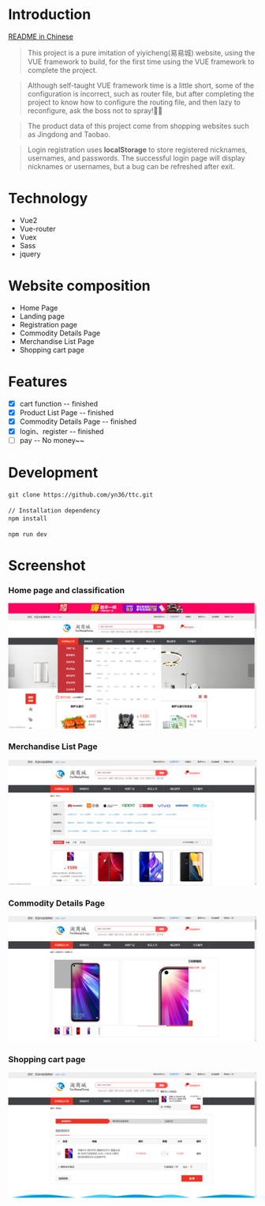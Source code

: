 # Introduction

[README in Chinese](README.md)

> This project is a pure imitation of yiyicheng(易易城)  website, using the VUE framework to build, for the first time using the VUE framework to complete the project.

> Although self-taught VUE framework time is a little short, some of the configuration is incorrect, such as router file, but after completing the project to know how to configure the routing file, and then lazy to reconfigure, ask the boss not to spray!🌹🌹

> The product data of this project come from shopping websites such as Jingdong and Taobao.

> Login registration uses **localStorage** to store registered nicknames, usernames, and passwords. The successful login page will display nicknames or usernames, but a bug can be refreshed after exit.

# Technology
   * Vue2
   * Vue-router 
   * Vuex
   * Sass
   * jquery

# Website composition
   * Home Page
   * Landing page
   * Registration page
   * Commodity Details Page
   * Merchandise List Page
   * Shopping cart page

# Features
- [x] cart function -- finished
- [x] Product List Page -- finished
- [x] Commodity Details Page -- finished
- [x] login、register -- finished
- [ ] pay -- No money~~

# Development

```
git clone https://github.com/yn36/ttc.git

// Installation dependency
npm install

npm run dev
```

# Screenshot

### Home page and classification
<img src="./mdimg/wechatIMG11.png">

### Merchandise List Page
<img src="./mdimg/wechatIMG13.png">

### Commodity Details Page
<img src="./mdimg/wechatIMG14.png">

### Shopping cart page
<img src="./mdimg/wechatIMG12.png">